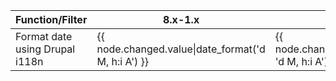 | Function/Filter                | 8.x-1.x                                              | 8.x-2.x                                                                      | Module                             |
| ------------------------------ | ---------------------------------------------------- | ---------------------------------------------------------------------------- | ---------------------------------- |
| Format date using Drupal i118n | {{ node.changed.value\|date\_format('d M, h:i A') }} | {{ node.changed.value\|bamboo\_i18n\_format\_date('custom', 'd M, h:i A') }} | Bamboo Twig - Internationalization |